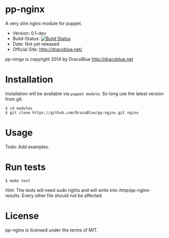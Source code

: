 # pp-nginx

A very slim nginx module for puppet.

* Version: 0.1-dev
* Build-Status: [![Build Status](https://travis-ci.org/DracoBlue/pp-nginx.png?branch=master)](https://travis-ci.org/DracoBlue/pp-nginx)
* Date: Not yet released
* Official Site: http://dracoblue.net/

pp-ningx is copyright 2014 by DracoBlue http://dracoblue.net

# Installation

Installation will be available via `puppet module`. So long use the latest version from git.

``` console
$ cd modules
$ git clone https://github.com/DracoBlue/pp-nginx.git nginx
```

# Usage

Todo: Add examples.

# Run tests

``` console
$ make test
```

Hint: The tests will need sudo rights and will write into /tmp/pp-nginx-results. Every other file should not be affected.

# License

pp-nginx is licensed under the terms of MIT.
